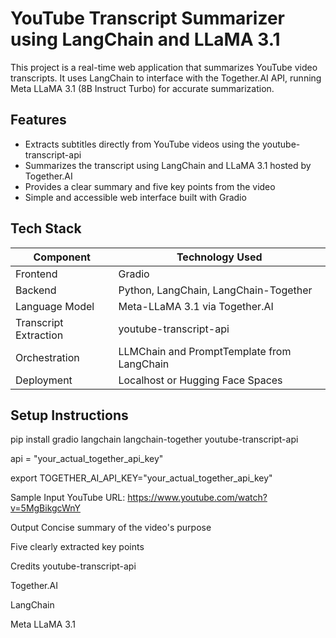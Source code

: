 # YouTube Transcript Summarizer using LangChain and LLaMA 3.1

This project is a real-time web application that summarizes YouTube video transcripts. It uses LangChain to interface with the Together.AI API, running Meta LLaMA 3.1 (8B Instruct Turbo) for accurate summarization.

## Features

- Extracts subtitles directly from YouTube videos using the youtube-transcript-api
- Summarizes the transcript using LangChain and LLaMA 3.1 hosted by Together.AI
- Provides a clear summary and five key points from the video
- Simple and accessible web interface built with Gradio

## Tech Stack

Component            | Technology Used
---------------------|-------------------------
Frontend             | Gradio
Backend              | Python, LangChain, LangChain-Together
Language Model       | Meta-LLaMA 3.1 via Together.AI
Transcript Extraction| youtube-transcript-api
Orchestration        | LLMChain and PromptTemplate from LangChain
Deployment           | Localhost or Hugging Face Spaces

## Setup Instructions
pip install gradio langchain langchain-together youtube-transcript-api

api = "your_actual_together_api_key"

export TOGETHER_AI_API_KEY="your_actual_together_api_key"

Sample Input
YouTube URL:
https://www.youtube.com/watch?v=5MgBikgcWnY

Output
Concise summary of the video's purpose

Five clearly extracted key points

Credits
youtube-transcript-api

Together.AI

LangChain

Meta LLaMA 3.1

